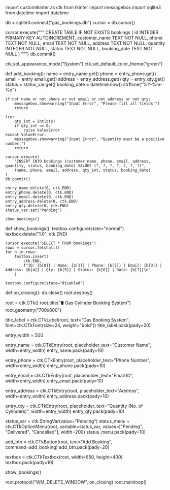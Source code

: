 import customtkinter as ctk
from tkinter import messagebox
import sqlite3
from datetime import datetime

db = sqlite3.connect("gas_bookings.db")
cursor = db.cursor()

cursor.execute("""
    CREATE TABLE IF NOT EXISTS bookings (
        id INTEGER PRIMARY KEY AUTOINCREMENT,
        customer_name TEXT NOT NULL,
        phone TEXT NOT NULL,
        email TEXT NOT NULL,
        address TEXT NOT NULL,
        quantity INTEGER NOT NULL,
        status TEXT NOT NULL,
        booking_date TEXT NOT NULL
    )
""")
db.commit()

ctk.set_appearance_mode("System")
ctk.set_default_color_theme("green")

def add_booking():
    name = entry_name.get()
    phone = entry_phone.get()
    email = entry_email.get()
    address = entry_address.get()
    qty = entry_qty.get()
    status = status_var.get()
    booking_date = datetime.now().strftime("%Y-%m-%d")

    if not name or not phone or not email or not address or not qty:
        messagebox.showwarning("Input Error", "Please fill all fields!")
        return

    try:
        qty_int = int(qty)
        if qty_int <= 0:
            raise ValueError
    except ValueError:
        messagebox.showwarning("Input Error", "Quantity must be a positive number.")
        return

    cursor.execute(
        "INSERT INTO bookings (customer_name, phone, email, address, quantity, status, booking_date) VALUES (?, ?, ?, ?, ?, ?, ?)",
        (name, phone, email, address, qty_int, status, booking_date)
    )
    db.commit()

    entry_name.delete(0, ctk.END)
    entry_phone.delete(0, ctk.END)
    entry_email.delete(0, ctk.END)
    entry_address.delete(0, ctk.END)
    entry_qty.delete(0, ctk.END)
    status_var.set("Pending")

    show_bookings()

def show_bookings():
    textbox.configure(state="normal")
    textbox.delete("1.0", ctk.END)

    cursor.execute("SELECT * FROM bookings")
    rows = cursor.fetchall()
    for b in rows:
        textbox.insert(
            ctk.END,
            f"ID: {b[0]} | Name: {b[1]} | Phone: {b[2]} | Email: {b[3]} | Address: {b[4]} | Qty: {b[5]} | Status: {b[6]} | Date: {b[7]}\n"
        )

    textbox.configure(state="disabled")

def on_closing():
    db.close()
    root.destroy()

root = ctk.CTk()
root.title("🛢️ Gas Cylinder Booking System")
root.geometry("700x800")

title_label = ctk.CTkLabel(root, text="Gas Booking System", font=ctk.CTkFont(size=24, weight="bold"))
title_label.pack(pady=20)

entry_width = 500

entry_name = ctk.CTkEntry(root, placeholder_text="Customer Name", width=entry_width)
entry_name.pack(pady=10)

entry_phone = ctk.CTkEntry(root, placeholder_text="Phone Number", width=entry_width)
entry_phone.pack(pady=10)

entry_email = ctk.CTkEntry(root, placeholder_text="Email ID", width=entry_width)
entry_email.pack(pady=10)

entry_address = ctk.CTkEntry(root, placeholder_text="Address", width=entry_width)
entry_address.pack(pady=10)

entry_qty = ctk.CTkEntry(root, placeholder_text="Quantity (No. of Cylinders)", width=entry_width)
entry_qty.pack(pady=10)

status_var = ctk.StringVar(value="Pending")
status_menu = ctk.CTkOptionMenu(root, variable=status_var, values=["Pending", "Delivered", "Cancelled"], width=200)
status_menu.pack(pady=10)

add_btn = ctk.CTkButton(root, text="Add Booking", command=add_booking)
add_btn.pack(pady=20)

textbox = ctk.CTkTextbox(root, width=650, height=400)
textbox.pack(pady=10)

show_bookings()

root.protocol("WM_DELETE_WINDOW", on_closing)
root.mainloop()

